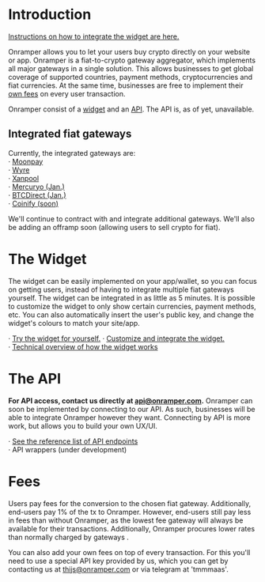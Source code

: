 # Introduction
[Instructions on how to integrate the widget are here.](./widget.md)

Onramper allows you to let your users buy crypto directly on your website or app. Onramper is a fiat-to-crypto gateway aggregator, which implements all major gateways in a single solution. This allows businesses to get global coverage of supported countries, payment methods, cryptocurrencies and fiat currencies. At the same time, businesses are free to implement their [own fees](#fees) on every user transaction.

Onramper consist of a [widget](#the-widget) and an [API](#the-api). The API is, as of yet, unavailable. 

## Integrated fiat gateways
Currently, the integrated gateways are:  
· <a href="https://moonpay.io" target="_blank">Moonpay</a>  
· <a href="https://sendwyre.com" target="_blank">Wyre</a>  
· <a href="https://xanpool.com/" target="_blank">Xanpool</a>  
· <a href="https://mercuryo.io/" target="_blank">Mercuryo (Jan.)</a>  
· <a href="https://btcdirect.eu/en-gb/" target="_blank">BTCDirect (Jan.)</a>  
· <a href="https://www.coinify.com/" target="_blank">Coinify (soon)</a>  

We'll continue to contract with and integrate additional gateways. We'll also be adding an offramp soon (allowing users to sell crypto for fiat).  


# The Widget
The widget can be easily implemented on your app/wallet, so you can focus on getting users, instead of having to integrate multiple fiat gateways yourself. The widget can be integrated in as little as 5 minutes. It is possible to customize the widget to only show certain currencies, payment methods, etc. You can also automatically insert the user's public key, and change the widget's colours to match your site/app.

· <a href="https://widget.onramper.com" target="_blank">Try the widget for yourself.</a>
· [Customize and integrate the widget.](./widget.md)  
· [Technical overview of how the widget works](https://github.com/onramper/widget/blob/dev/README.md)  
  
# The API
**For API access, contact us directly at <a href="mailto:api@onramper.com" target="_blank">api@onramper.com</a>.**
Onramper can soon be implemented by connecting to our API. As such, businesses will be able to integrate Onramper however they want. Connecting by API is more work, but allows you to build your own UX/UI.

· [See the reference list of API endpoints](./API-Reference.md)  
· API wrappers (under development)
  
# Fees
Users pay fees for the conversion to the chosen fiat gateway. Additionally, end-users pay 1% of the tx to Onramper. However, end-users still pay less in fees than without Onramper, as the lowest fee gateway will always be available for their transactions. Additionally, Onramper procures lower rates than normally charged by gateways . 

You can also add your own fees on top of every transaction. For this you'll need to use a special API key provided by us, which you can get by contacting us at thijs@onramper.com or via telegram at 'tmmmaas'.

